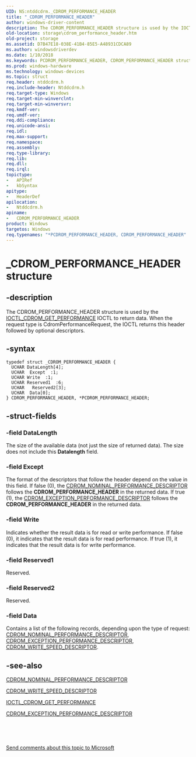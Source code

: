 ```yaml
---
UID: NS:ntddcdrm._CDROM_PERFORMANCE_HEADER
title: "_CDROM_PERFORMANCE_HEADER"
author: windows-driver-content
description: The CDROM_PERFORMANCE_HEADER structure is used by the IOCTL_CDROM_GET_PERFORMANCE IOCTL to return data. When the request type is CdromPerformanceRequest, the IOCTL returns this header followed by optional descriptors.
old-location: storage\cdrom_performance_header.htm
old-project: storage
ms.assetid: D7B47E18-038E-41B4-85E5-A48931CDCA89
ms.author: windowsdriverdev
ms.date: 1/10/2018
ms.keywords: PCDROM_PERFORMANCE_HEADER, CDROM_PERFORMANCE_HEADER structure [Storage Devices], storage.cdrom_performance_header, _CDROM_PERFORMANCE_HEADER, *PCDROM_PERFORMANCE_HEADER, ntddcdrm/PCDROM_PERFORMANCE_HEADER, CDROM_PERFORMANCE_HEADER, ntddcdrm/CDROM_PERFORMANCE_HEADER, PCDROM_PERFORMANCE_HEADER structure pointer [Storage Devices]
ms.prod: windows-hardware
ms.technology: windows-devices
ms.topic: struct
req.header: ntddcdrm.h
req.include-header: Ntddcdrm.h
req.target-type: Windows
req.target-min-winverclnt: 
req.target-min-winversvr: 
req.kmdf-ver: 
req.umdf-ver: 
req.ddi-compliance: 
req.unicode-ansi: 
req.idl: 
req.max-support: 
req.namespace: 
req.assembly: 
req.type-library: 
req.lib: 
req.dll: 
req.irql: 
topictype:
-	APIRef
-	kbSyntax
apitype:
-	HeaderDef
apilocation:
-	Ntddcdrm.h
apiname:
-	CDROM_PERFORMANCE_HEADER
product: Windows
targetos: Windows
req.typenames: "*PCDROM_PERFORMANCE_HEADER, CDROM_PERFORMANCE_HEADER"
---
```


# _CDROM_PERFORMANCE_HEADER structure


## -description


The CDROM_PERFORMANCE_HEADER structure is used by the  <a href="..\ntddcdrm\ni-ntddcdrm-ioctl_cdrom_get_performance.md">IOCTL_CDROM_GET_PERFORMANCE</a>  IOCTL to  return data.  When the request type is  CdromPerformanceRequest, the IOCTL returns this header followed by optional descriptors. 


## -syntax


````
typedef struct _CDROM_PERFORMANCE_HEADER {
  UCHAR DataLength[4];
  UCHAR  Except  :1;
  UCHAR Write  :1;
  UCHAR Reserved1  :6;
  UCHAR   Reserved2[3];
  UCHAR  Data[0];
} CDROM_PERFORMANCE_HEADER, *PCDROM_PERFORMANCE_HEADER;
````


## -struct-fields




### -field DataLength

The size of the available data (not just the size of returned data). The size does  not include this <b>Datalength</b> field.


### -field Except

The format of the descriptors that follow the header depend on the value in this field. If false (0), the <a href="..\ntddcdrm\ns-ntddcdrm-_cdrom_nominal_performance_descriptor.md">CDROM_NOMINAL_PERFORMANCE_DESCRIPTOR</a> follows the <b>CDROM_PERFORMANCE_HEADER</b> in the returned data. If true (1),  the <a href="..\ntddcdrm\ns-ntddcdrm-_cdrom_exception_performance_descriptor.md">CDROM_EXCEPTION_PERFORMANCE_DESCRIPTOR</a> follows the <b>CDROM_PERFORMANCE_HEADER</b> in the returned data.


### -field Write

Indicates whether the result data is for read or write performance.  If false (0), it indicates that the result data is for read performance. If true (1), it indicates that the result data is for write performance.


### -field Reserved1

Reserved.


### -field Reserved2

Reserved.


### -field Data

Contains a list of the following records, depending upon the type of request: <a href="..\ntddcdrm\ns-ntddcdrm-_cdrom_nominal_performance_descriptor.md">CDROM_NOMINAL_PERFORMANCE_DESCRIPTOR</a>,   
    <a href="..\ntddcdrm\ns-ntddcdrm-_cdrom_exception_performance_descriptor.md">CDROM_EXCEPTION_PERFORMANCE_DESCRIPTOR</a>,   
    <a href="..\ntddcdrm\ns-ntddcdrm-_cdrom_write_speed_descriptor.md">CDROM_WRITE_SPEED_DESCRIPTOR</a>. 



## -see-also

<a href="..\ntddcdrm\ns-ntddcdrm-_cdrom_nominal_performance_descriptor.md">CDROM_NOMINAL_PERFORMANCE_DESCRIPTOR</a>

<a href="..\ntddcdrm\ns-ntddcdrm-_cdrom_write_speed_descriptor.md">CDROM_WRITE_SPEED_DESCRIPTOR</a>

<a href="..\ntddcdrm\ni-ntddcdrm-ioctl_cdrom_get_performance.md">IOCTL_CDROM_GET_PERFORMANCE</a>

<a href="..\ntddcdrm\ns-ntddcdrm-_cdrom_exception_performance_descriptor.md">CDROM_EXCEPTION_PERFORMANCE_DESCRIPTOR</a>

 

 

<a href="mailto:wsddocfb@microsoft.com?subject=Documentation%20feedback [storage\storage]:%20CDROM_PERFORMANCE_HEADER structure%20 RELEASE:%20(1/10/2018)&amp;body=%0A%0APRIVACY STATEMENT%0A%0AWe use your feedback to improve the documentation. We don't use your email address for any other purpose, and we'll remove your email address from our system after the issue that you're reporting is fixed. While we're working to fix this issue, we might send you an email message to ask for more info. Later, we might also send you an email message to let you know that we've addressed your feedback.%0A%0AFor more info about Microsoft's privacy policy, see http://privacy.microsoft.com/en-us/default.aspx." title="Send comments about this topic to Microsoft">Send comments about this topic to Microsoft</a>

